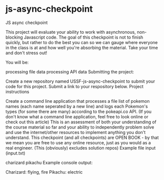 # js-async-checkpoint
JS async checkpoint


This project will evaluate your ability to work with asynchronous, non-blocking Javascript code. The goal of this checkpoint is not to finish quickly, but rather to do the best you can so we can gauge where everyone in the class is at and how well you're absorbing the material. Take your time and don't stress out!

You will be:

processing file data
processing API data
Submitting the project:

Create a new repository named USSF-js-async-checkpoint to submit your code for this project.
Submit a link to your respository below.
Project instructions

Create a command line application that processes a file list of pokemon names (each name seperated by a new line) and logs each Pokemon's types (for some there are many) according to the pokeapi.co API. (If you don't know what a command line application, feel free to look online or check out this article)
This is an assessment of both your understanding of the course material so far and your ability to independently problem solve and use the internet/other resources to implement anything you don't understand.
This checkpoint (and all checkpoints) are OPEN BOOK - by that we mean you are free to use any online resource, just as you would as a real engineer. (This (obviously) excludes solution repos)
Example file input (input.txt)

charizard
pikachu
Example console output:

Charizard: flying, fire
Pikachu: electric
